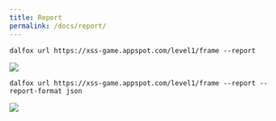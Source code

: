 ```yaml
---
title: Report
permalink: /docs/report/
---
```


```shell
dalfox url https://xss-game.appspot.com/level1/frame --report
```

![](https://user-images.githubusercontent.com/13212227/190555379-a4b06b07-0ae0-4f9a-859a-650ac34186ae.png)

```shell
dalfox url https://xss-game.appspot.com/level1/frame --report --report-format json
```

![](https://user-images.githubusercontent.com/13212227/190555382-cb7e37b9-b4c9-4c99-b853-ff65a1df9e01.png)